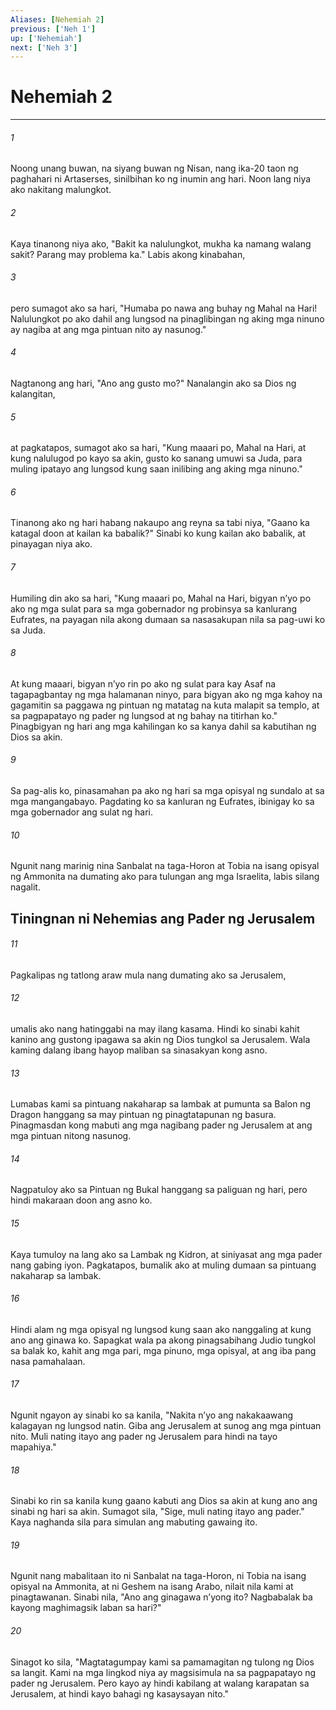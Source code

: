 ```yaml
---
Aliases: [Nehemiah 2]
previous: ['Neh 1']
up: ['Nehemiah']
next: ['Neh 3']
---
```

# Nehemiah 2

***

###### 1
Noong unang buwan, na siyang buwan ng Nisan, nang ika-20 taon ng paghahari ni Artaserses, sinilbihan ko ng inumin ang hari. Noon lang niya ako nakitang malungkot. 

###### 2
Kaya tinanong niya ako, "Bakit ka nalulungkot, mukha ka namang walang sakit? Parang may problema ka." Labis akong kinabahan, 

###### 3
pero sumagot ako sa hari, "Humaba po nawa ang buhay ng Mahal na Hari! Nalulungkot po ako dahil ang lungsod na pinaglibingan ng aking mga ninuno ay nagiba at ang mga pintuan nito ay nasunog." 

###### 4
Nagtanong ang hari, "Ano ang gusto mo?" Nanalangin ako sa Dios ng kalangitan, 

###### 5
at pagkatapos, sumagot ako sa hari, "Kung maaari po, Mahal na Hari, at kung nalulugod po kayo sa akin, gusto ko sanang umuwi sa Juda, para muling ipatayo ang lungsod kung saan inilibing ang aking mga ninuno." 

###### 6
Tinanong ako ng hari habang nakaupo ang reyna sa tabi niya, "Gaano ka katagal doon at kailan ka babalik?" Sinabi ko kung kailan ako babalik, at pinayagan niya ako. 

###### 7
Humiling din ako sa hari, "Kung maaari po, Mahal na Hari, bigyan nʼyo po ako ng mga sulat para sa mga gobernador ng probinsya sa kanlurang Eufrates, na payagan nila akong dumaan sa nasasakupan nila sa pag-uwi ko sa Juda. 

###### 8
At kung maaari, bigyan nʼyo rin po ako ng sulat para kay Asaf na tagapagbantay ng mga halamanan ninyo, para bigyan ako ng mga kahoy na gagamitin sa paggawa ng pintuan ng matatag na kuta malapit sa templo, at sa pagpapatayo ng pader ng lungsod at ng bahay na titirhan ko." Pinagbigyan ng hari ang mga kahilingan ko sa kanya dahil sa kabutihan ng Dios sa akin. 

###### 9
Sa pag-alis ko, pinasamahan pa ako ng hari sa mga opisyal ng sundalo at sa mga mangangabayo. Pagdating ko sa kanluran ng Eufrates, ibinigay ko sa mga gobernador ang sulat ng hari. 

###### 10
Ngunit nang marinig nina Sanbalat na taga-Horon at Tobia na isang opisyal ng Ammonita na dumating ako para tulungan ang mga Israelita, labis silang nagalit.

## Tiningnan ni Nehemias ang Pader ng Jerusalem 

###### 11
Pagkalipas ng tatlong araw mula nang dumating ako sa Jerusalem, 

###### 12
umalis ako nang hatinggabi na may ilang kasama. Hindi ko sinabi kahit kanino ang gustong ipagawa sa akin ng Dios tungkol sa Jerusalem. Wala kaming dalang ibang hayop maliban sa sinasakyan kong asno. 

###### 13
Lumabas kami sa pintuang nakaharap sa lambak at pumunta sa Balon ng Dragon hanggang sa may pintuan ng pinagtatapunan ng basura. Pinagmasdan kong mabuti ang mga nagibang pader ng Jerusalem at ang mga pintuan nitong nasunog. 

###### 14
Nagpatuloy ako sa Pintuan ng Bukal hanggang sa paliguan ng hari, pero hindi makaraan doon ang asno ko. 

###### 15
Kaya tumuloy na lang ako sa Lambak ng Kidron, at siniyasat ang mga pader nang gabing iyon. Pagkatapos, bumalik ako at muling dumaan sa pintuang nakaharap sa lambak. 

###### 16
Hindi alam ng mga opisyal ng lungsod kung saan ako nanggaling at kung ano ang ginawa ko. Sapagkat wala pa akong pinagsabihang Judio tungkol sa balak ko, kahit ang mga pari, mga pinuno, mga opisyal, at ang iba pang nasa pamahalaan. 

###### 17
Ngunit ngayon ay sinabi ko sa kanila, "Nakita nʼyo ang nakakaawang kalagayan ng lungsod natin. Giba ang Jerusalem at sunog ang mga pintuan nito. Muli nating itayo ang pader ng Jerusalem para hindi na tayo mapahiya." 

###### 18
Sinabi ko rin sa kanila kung gaano kabuti ang Dios sa akin at kung ano ang sinabi ng hari sa akin. Sumagot sila, "Sige, muli nating itayo ang pader." Kaya naghanda sila para simulan ang mabuting gawaing ito. 

###### 19
Ngunit nang mabalitaan ito ni Sanbalat na taga-Horon, ni Tobia na isang opisyal na Ammonita, at ni Geshem na isang Arabo, nilait nila kami at pinagtawanan. Sinabi nila, "Ano ang ginagawa nʼyong ito? Nagbabalak ba kayong maghimagsik laban sa hari?" 

###### 20
Sinagot ko sila, "Magtatagumpay kami sa pamamagitan ng tulong ng Dios sa langit. Kami na mga lingkod niya ay magsisimula na sa pagpapatayo ng pader ng Jerusalem. Pero kayo ay hindi kabilang at walang karapatan sa Jerusalem, at hindi kayo bahagi ng kasaysayan nito."
